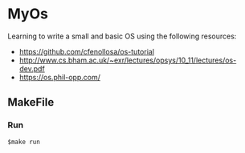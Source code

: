 # MyOs

Learning to write a small and basic OS using the following resources:

* https://github.com/cfenollosa/os-tutorial
* http://www.cs.bham.ac.uk/~exr/lectures/opsys/10_11/lectures/os-dev.pdf
* https://os.phil-opp.com/

## MakeFile
### Run
```
$make run
```

